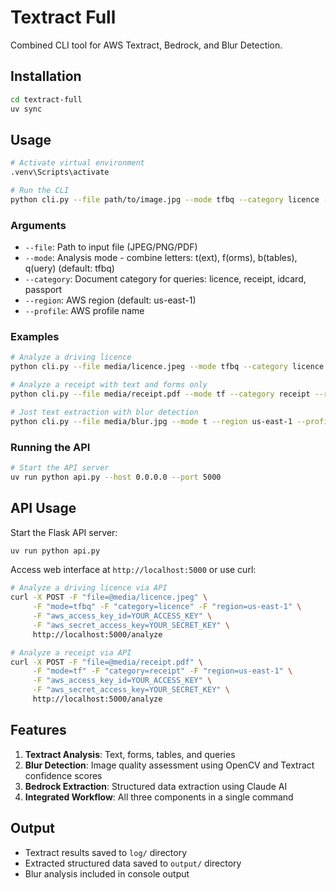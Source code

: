 # Textract Full

Combined CLI tool for AWS Textract, Bedrock, and Blur Detection.

## Installation

```bash
cd textract-full
uv sync
```

## Usage

```bash
# Activate virtual environment
.venv\Scripts\activate

# Run the CLI
python cli.py --file path/to/image.jpg --mode tfbq --category licence --region us-east-1 --profile your-profile
```

### Arguments

- `--file`: Path to input file (JPEG/PNG/PDF)
- `--mode`: Analysis mode - combine letters: t(ext), f(orms), b(tables), q(uery) (default: tfbq)
- `--category`: Document category for queries: licence, receipt, idcard, passport
- `--region`: AWS region (default: us-east-1)
- `--profile`: AWS profile name

### Examples

```bash
# Analyze a driving licence
python cli.py --file media/licence.jpeg --mode tfbq --category licence --region us-east-1 --profile greataihackathon-personal

# Analyze a receipt with text and forms only
python cli.py --file media/receipt.pdf --mode tf --category receipt --region us-east-1 --profile greataihackathon-personal

# Just text extraction with blur detection
python cli.py --file media/blur.jpg --mode t --region us-east-1 --profile greataihackathon-personal
```

### Running the API

```bash
# Start the API server
uv run python api.py --host 0.0.0.0 --port 5000
```

## API Usage

Start the Flask API server:

```bash
uv run python api.py
```

Access web interface at `http://localhost:5000` or use curl:

```bash
# Analyze a driving licence via API
curl -X POST -F "file=@media/licence.jpeg" \
     -F "mode=tfbq" -F "category=licence" -F "region=us-east-1" \
     -F "aws_access_key_id=YOUR_ACCESS_KEY" \
     -F "aws_secret_access_key=YOUR_SECRET_KEY" \
     http://localhost:5000/analyze

# Analyze a receipt via API
curl -X POST -F "file=@media/receipt.pdf" \
     -F "mode=tf" -F "category=receipt" -F "region=us-east-1" \
     -F "aws_access_key_id=YOUR_ACCESS_KEY" \
     -F "aws_secret_access_key=YOUR_SECRET_KEY" \
     http://localhost:5000/analyze
```

## Features

1. **Textract Analysis**: Text, forms, tables, and queries
2. **Blur Detection**: Image quality assessment using OpenCV and Textract confidence scores
3. **Bedrock Extraction**: Structured data extraction using Claude AI
4. **Integrated Workflow**: All three components in a single command

## Output

- Textract results saved to `log/` directory
- Extracted structured data saved to `output/` directory
- Blur analysis included in console output